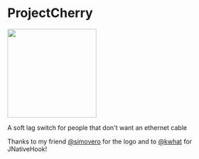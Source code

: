 # ProjectCherry

<img src="https://github.com/MattSays/ProjectCherry/blob/master/src/it/mattsay/cherry/icon.png" width="200">

A soft lag switch for people that don't want an ethernet cable

Thanks to my friend [@simovero](https://github.com/simovero) for the logo and to  [@kwhat](https://github.com/kwhat) for JNativeHook!
